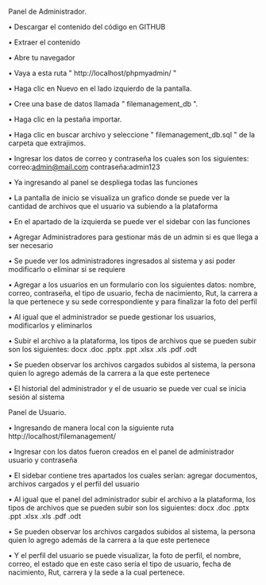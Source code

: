 Panel de Administrador.

•	Descargar el contenido del código en GITHUB

•	Extraer el contenido

•	Abre tu navegador

•	Vaya a esta ruta " http://localhost/phpmyadmin/ "

•	Haga clic en Nuevo en el lado izquierdo de la pantalla.

•	Cree una base de datos llamada " filemanagement_db ".

•	Haga clic en la pestaña importar.

•	Haga clic en buscar archivo y seleccione " filemanagement_db.sql " de la carpeta que extrajimos.

•	Ingresar los datos de correo y contraseña los cuales son los siguientes: correo:admin@mail.com contraseña:admin123

•	Ya ingresando al panel se despliega todas las funciones

•	La pantalla de inicio se visualiza un grafico donde se puede ver la cantidad de archivos que el usuario va subiendo a la plataforma 

•	 En el apartado de la izquierda se puede ver el sidebar con las funciones 

•	Agregar Administradores para gestionar más de un admin si es que llega a ser necesario 

•	Se puede ver los administradores ingresados al sistema y asi poder modificarlo o eliminar si se requiere

•	Agregar a los usuarios en un formulario con los siguientes datos:  nombre, correo, contraseña, el tipo de usuario, fecha de nacimiento, Rut, la carrera a la que pertenece y su sede correspondiente y para finalizar la foto del perfil

•	Al igual que el administrador se puede gestionar los usuarios, modificarlos y eliminarlos 

•	Subir el archivo a la plataforma, los tipos de archivos que se pueden subir son los siguientes: docx .doc .pptx .ppt .xlsx .xls .pdf .odt

•	Se pueden observar los archivos cargados subidos al sistema, la persona quien lo agrego además de la carrera a la que este pertenece

•	El historial del administrador y el de usuario se puede ver cual se inicia sesión al sistema 

Panel de Usuario.

•	Ingresando de manera local con la siguiente ruta http://localhost/filemanagement/

•	Ingresar con los datos fueron creados en el panel de administrador usuario y contraseña

•	El sidebar contiene tres apartados los cuales serían: agregar documentos, archivos cargados y el perfil del usuario

•	Al igual que el panel del administrador subir el archivo a la plataforma, los tipos de archivos que se pueden subir son los siguientes: docx .doc .pptx .ppt .xlsx .xls .pdf .odt

•	Se pueden observar los archivos cargados subidos al sistema, la persona quien lo agrego además de la carrera a la que este pertenece

•	Y el perfil del usuario se puede visualizar, la foto de perfil, el nombre, correo, el estado que en este caso sería el tipo de usuario, fecha de nacimiento, Rut, carrera y la sede a la cual pertenece. 
